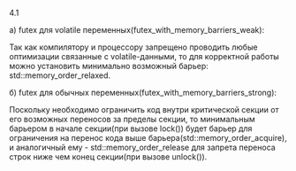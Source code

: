4.1

a) futex для volatile переменных(futex_with_memory_barriers_weak):

Так как компилятору и процессору запрещено проводить любые оптимизации связанные с volatile-данными, 
то для корректной работы можно установить минимально возможный барьер: std::memory_order_relaxed.

б) futex для обычных переменных(futex_with_memory_barriers_strong):

Поскольку необходимо ограничить код внутри критической секции от его возможных переносов за пределы секции, 
то минимальным барьером в начале секции(при вызове lock()) 
будет барьер для ограничения на перенос кода выше барьера(std::memory_order_acquire), 
  и аналогичный ему - std::memory_order_release для запрета переноса строк ниже чем конец секции(при вызове unlock()).
